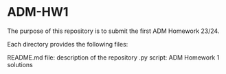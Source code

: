 # ADM-HW1

The purpose of this repository is to submit the first ADM Homework 23/24.

Each directory provides the following files:

README.md file: description of the repository
.py script: ADM Homework 1 solutions
